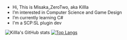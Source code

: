 - Hi, This is Misaka_ZeroTwo, aka Killla
- I’m interested in Computer Science and Game Design
- I’m currently learning C#
- I'm a SCP:SL plugin dev

![Killla's GitHub stats](https://github-readme-stats.vercel.app/api?username=zhaguanyang&count_private=true&show_icons=true&theme=radical)
[![Top Langs](https://github-readme-stats.vercel.app/api/top-langs/?username=zhaguanyang&layout=compact)](https://github.com/anuraghazra/github-readme-stats)
<!---
zhaguanyang/zhaguanyang is a ✨ special ✨ repository because its `README.md` (this file) appears on your GitHub profile.
You can click the Preview link to take a look at your changes.
--->
